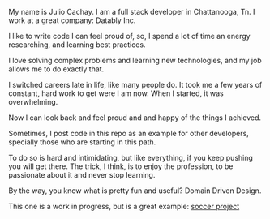 My name is Julio Cachay. I am a full stack developer in Chattanooga, Tn. I work at a great company: Datably Inc.

I like to write code I can feel proud of, so, I spend a lot of time an energy researching, and learning best practices. 

I love solving complex problems and learning new technologies, and my job allows me to do exactly that.

I switched careers late in life, like many people do. It took me a few years of constant, hard work to get were I am now. When I started, it was overwhelming.

Now I can look back and feel proud and and happy of the things I achieved.

Sometimes, I post code in this repo as an example for other developers, specially those who are starting in this path. 

To do so is hard and intimidating, but like everything, if you keep pushing you will get there. The trick, I think, is to enjoy the profession, to be passionate about it and never stop learning.

By the way, you know what is pretty fun and useful? Domain Driven Design. 

This one is a work in progress, but is a great example: [soccer project](https://github.com/jcachayG93/soccer-time)



